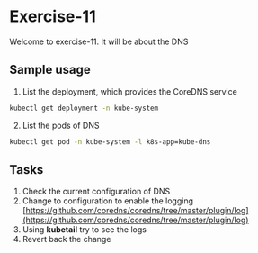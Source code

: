 # Exercise-11

Welcome to exercise-11. It will be about the DNS

## Sample usage

1. List the deployment, which provides the CoreDNS service

```bash
kubectl get deployment -n kube-system
```

2. List the pods of DNS

```bash
kubectl get pod -n kube-system -l k8s-app=kube-dns
```

## Tasks

1. Check the current configuration of DNS
2. Change to configuration to enable the logging [https://github.com/coredns/coredns/tree/master/plugin/log](https://github.com/coredns/coredns/tree/master/plugin/log)
3. Using **kubetail** try to see the logs
4. Revert back the change
